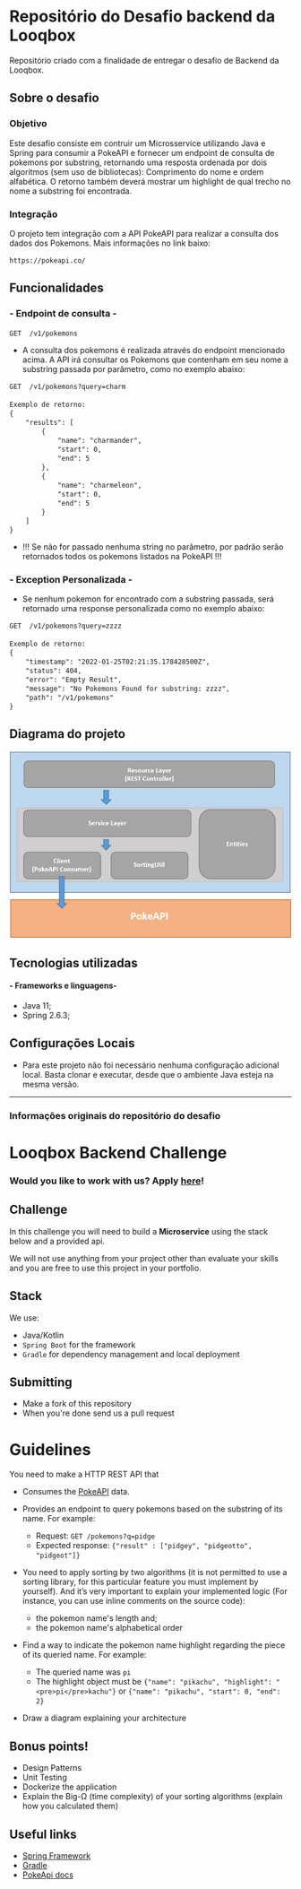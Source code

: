 # Repositório do Desafio backend da Looqbox
Repositório criado com a finalidade de entregar o desafio de Backend da Looqbox.

## Sobre o desafio

### Objetivo
Este desafio consiste em contruir um Microsservice utilizando Java e Spring para consumir a PokeAPI e fornecer um endpoint de consulta de pokemons por substring, retornando uma resposta ordenada por dois algoritmos (sem uso de bibliotecas): Comprimento do nome e ordem alfabética. O retorno também deverá mostrar um highlight de qual trecho no nome a substring foi encontrada.

### Integração
O projeto tem integração com a API PokeAPI para realizar a consulta dos dados dos Pokemons. Mais informações no link baixo:
```
https://pokeapi.co/
```
## Funcionalidades
### - Endpoint de consulta -
```
GET  /v1/pokemons
```
* A consulta dos pokemons é realizada através do endpoint mencionado acima. A API irá consultar os Pokemons que contenham em seu nome a substring passada por parâmetro, como no exemplo abaixo:
```
GET  /v1/pokemons?query=charm

Exemplo de retorno:
{
    "results": [
        {
            "name": "charmander",
            "start": 0,
            "end": 5
        },
        {
            "name": "charmeleon",
            "start": 0,
            "end": 5
        }
    ]
}
```
* !!! Se não for passado nenhuma string no parâmetro, por padrão serão retornados todos os pokemons listados na PokeAPI !!!

### - Exception Personalizada -

* Se nenhum pokemon for encontrado com a substring passada, será retornado uma response personalizada como no exemplo abaixo:
```
GET  /v1/pokemons?query=zzzz

Exemplo de retorno:
{
    "timestamp": "2022-01-25T02:21:35.178428500Z",
    "status": 404,
    "error": "Empty Result",
    "message": "No Pokemons Found for substring: zzzz",
    "path": "/v1/pokemons"
}
```

## Diagrama do projeto

![Diagram](src/main/resources/images/Diagram.png)
## Tecnologias utilizadas
#### - Frameworks e linguagens-
* Java 11; 
* Spring 2.6.3;

## Configurações Locais
* Para este projeto não foi necessário nenhuma configuração adicional local. Basta clonar e executar, desde que o ambiente Java esteja na mesma versão.


---
### Informações originais do repositório do desafio

# Looqbox Backend Challenge

### Would you like to work with us? Apply [here](https://app.pipefy.com/public_form/840222)!

## Challenge
In this challenge you will need to build a **Microservice** using the stack below and a provided api.

We will not use anything from your project other than evaluate your skills and you are free to use this project in your portfolio.

## Stack
We use:
- Java/Kotlin
- `Spring Boot` for the framework
- `Gradle` for dependency management and local deployment

## Submitting
- Make a fork of this repository
- When you're done send us a pull request

# Guidelines
You need to make a HTTP REST API that 
- Consumes the [PokeAPI](https://pokeapi.co/) data.
- Provides an endpoint to query pokemons based on the substring of its name. For example:
  - Request: `GET /pokemons?q=pidge`
  - Expected response: ```{"result" : ["pidgey", "pidgeotto", "pidgeot"]}```
- You need to apply sorting by two algorithms (it is not permitted to use a sorting library, for this particular feature you must implement by yourself). And it’s very important to explain your implemented logic (For instance, you can use inline comments on the source code): 
  - the pokemon name's length and; 
  - the pokemon name's alphabetical order 
 
- Find a way to indicate the pokemon name highlight regarding the piece of its queried name. For example:
  - The queried name was `pi`
  - The highlight object must be ```{"name": "pikachu", "highlight": "<pre>pi</pre>kachu"}``` or ```{"name": "pikachu", "start": 0, "end": 2}```
- Draw a diagram explaining your architecture

## Bonus points!
- Design Patterns
- Unit Testing
- Dockerize the application
- Explain the Big-Ω (time complexity) of your sorting algorithms (explain how you calculated them)

## Useful links
- [Spring Framework](https://spring.io/)
- [Gradle](https://gradle.org/)
- [PokeApi docs](https://pokeapi.co/docs/v2.html)
